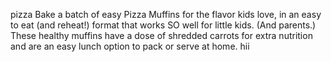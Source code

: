 pizza
Bake a batch of easy Pizza Muffins for the flavor kids love, in an easy to eat (and reheat!) format that works SO well for little kids. (And parents.) These healthy muffins have a dose of shredded carrots for extra nutrition and are an easy lunch option to pack or serve at home.
hii